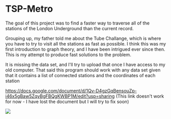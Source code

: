 # TSP-Metro
The goal of this project was to find a faster way to traverse all of the stations of the London Underground than the current record.

Grouping up, my father told me about the Tube Challange, which is where you have to try to visit all the stations as fast as possible. I think this was my first introduction to graph theory, and I have been intrigued ever since then. This is my attempt to produce fast solutions to the problem. 

It is missing the data set, and I'll try to upload that once I have access to my old computer. That said this program should work with any data set given that it contains a list of connected stations and the coordinates of each station
 
https://docs.google.com/document/d/1Qv-D4gzGqBensouZp-i46x5gBaw5ZqyBgFBQgKWBP1M/edit?usp=sharing
(This link doesn't work for now - I have lost the document but I will try to fix soon)

![](https://github.com/cmbenello/TSP-Metro/blob/main/myAnimation.gif)
